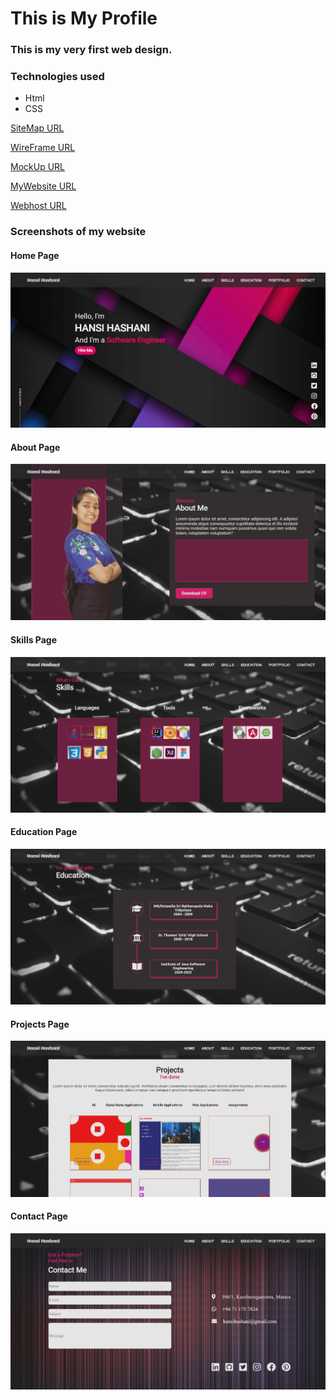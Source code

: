 # This is My Profile

### This is my very first web design.

### Technologies used
- Html
- CSS

[SiteMap URL](https://www.gloomaps.com/gNTVKlkgKw)

[WireFrame URL](https://wireframe.cc/Ts4v6S)

[MockUp URL](https://www.figma.com/file/vlvLvU61TGtfWcq58zYDFQ/MyProfile?node-id=0%3A1)

[MyWebsite URL](https://hansihashani0415.github.io/MyProfile/)

[Webhost URL](https://hansihashani.000webhostapp.com/)

### Screenshots of my website

#### Home Page
![App Screenshot](assests/images/home.jpg)
#### About Page
![App Screenshot](assests/images/about.jpg)
#### Skills Page
![App Screenshot](assests/images/skills.jpg)
#### Education Page
![App Screenshot](assests/images/education.jpg)
#### Projects Page
![App Screenshot](assests/images/projects.jpg)
#### Contact Page
![App Screenshot](assests/images/contact.jpg)